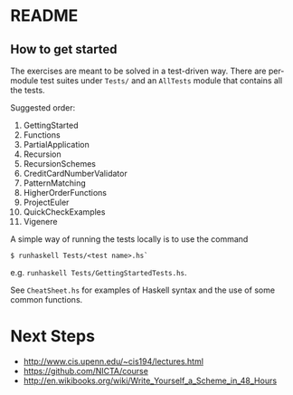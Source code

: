 # README


## How to get started

The exercises are meant to be solved in a test-driven way. There are per-module test suites under `Tests/` and an `AllTests` module that contains all the tests.

Suggested order:

1. GettingStarted
1. Functions
1. PartialApplication
1. Recursion
1. RecursionSchemes
1. CreditCardNumberValidator
1. PatternMatching
1. HigherOrderFunctions
1. ProjectEuler
1. QuickCheckExamples
1. Vigenere

A simple way of running the tests locally is to use the command

    $ runhaskell Tests/<test name>.hs`

e.g. `runhaskell Tests/GettingStartedTests.hs`.

See `CheatSheet.hs` for examples of Haskell syntax and the use of some common
functions.

# Next Steps

- http://www.cis.upenn.edu/~cis194/lectures.html
- https://github.com/NICTA/course
- http://en.wikibooks.org/wiki/Write_Yourself_a_Scheme_in_48_Hours
